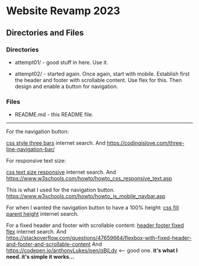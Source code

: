 # Website Revamp 2023

## Directories and Files

### Directories

* attempt01/ - good stuff in here. Use it.

* attempt02/ - started again. Once again, start with mobile. Establish first the header and footer with scrollable content. Use flex for this. Then design and enable a button for navigation.

### Files

* README.md - this README file.

---

For the navigation button:

[css style three bars](https://www.google.com/search?q=css+style+three+bars&oq=css+style+three+bars&aqs=chrome..69i57.19151j0j7&sourceid=chrome&ie=UTF-8#ip=1) internet search.
And https://codingislove.com/three-line-navigation-bar/

For responsive text size:

[css text size responsive](https://www.google.com/search?q=css+text+size+responsive&oq=css+text+size+responsive&aqs=chrome..69i57.5993j0j7&sourceid=chrome&ie=UTF-8) internet search.
And https://www.w3schools.com/howto/howto_css_responsive_text.asp

This is what I used for the navigation button.
https://www.w3schools.com/howto/howto_js_mobile_navbar.asp

For when I wanted the navigation button to have a 100% height:
[css fill parent height](https://www.google.com/search?q=css+fill+parent+height&sxsrf=AJOqlzUOMKRbtg1Oi0CMcWWo0Q810YSWZQ%3A1673288881159&ei=sVy8Y7anCYaWwbkPyai_wAw&oq=css+fill+parent&gs_lcp=Cgxnd3Mtd2l6LXNlcnAQAxgAMgoIABBHENYEELADMgoIABBHENYEELADMgoIABBHENYEELADMgoIABBHENYEELADMgoIABBHENYEELADMgoIABBHENYEELADMgoIABBHENYEELADMgoIABBHENYEELADSgQIQRgASgQIRhgAUABYAGD-FGgBcAF4AIABAIgBAJIBAJgBAMgBCMABAQ&sclient=gws-wiz-serp) internet search.

For a fixed header and footer with scrollable content:
[header footer fixed flex](https://www.google.com/search?q=header+footer+fixed+flex&oq=header+footer+fixed+flex&aqs=chrome..69i57.4426j0j4&sourceid=chrome&ie=UTF-8) internet search.
And https://stackoverflow.com/questions/47659664/flexbox-with-fixed-header-and-footer-and-scrollable-content
And https://codepen.io/anthonyLukes/pen/qBjLdv <-- good one. **it's what I need. it's simple it works...**
